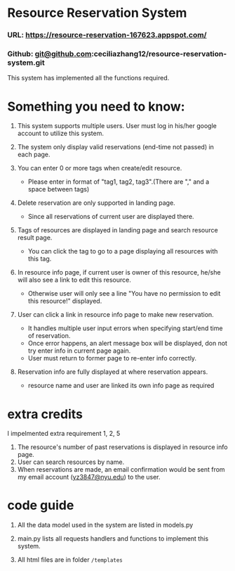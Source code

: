# Resource Reservation System

### URL: https://resource-reservation-167623.appspot.com/

### Github: git@github.com:ceciliazhang12/resource-reservation-system.git

This system has implemented all the functions required.

# Something you need to know:

1. This system supports multiple users. User must log in his/her google account to utilize this system.

2. The system only display valid reservations (end-time not passed) in each page.

3. You can enter 0 or more tags when create/edit resource.
	- Please enter in format of "tag1, tag2, tag3".(There are "," and a space between tags)

4. Delete reservation are only supported in landing page.
	- Since all reservations of current user are displayed there.
	
5. Tags of resources are displayed in landing page and search resource result page.
	- You can click the tag to go to a page displaying all resources with this tag.

5. In resource info page, if current user is owner of this resource, he/she will also see a link to edit this resource.
	- Otherwise user will only see a line "You have no permission to edit this resource!" displayed.
	  
6. User can click a link in resource info page to make new reservation.
	- It handles multiple user input errors when specifying start/end time of reservation.
	- Once error happens, an alert message box will be displayed, don not try enter info in current page again.
	- User must return to former page to re-enter info correctly.
	
7. Reservation info are fully displayed at where reservation appears.
	- resource name and user are linked its own info page as required
	
# extra credits
I impelmented extra requirement 1, 2, 5
1. The resource's number of past reservations is displayed in resource info page.
2. User can search resources by name.
5. When reservations are made, an email confirmation would be sent from my email account (yz3847@nyu.edu) to the user.

# code guide
1. All the data model used in the system are listed in models.py

2. main.py lists all requests handlers and functions to implement this system.

3. All html files are in folder `/templates`
